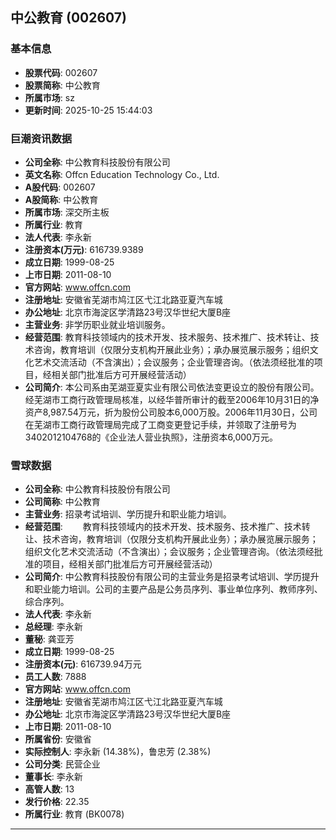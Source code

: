 ## 中公教育 (002607)

### 基本信息

- **股票代码**: 002607
- **股票简称**: 中公教育
- **所属市场**: sz
- **更新时间**: 2025-10-25 15:44:03

### 巨潮资讯数据

- **公司全称**: 中公教育科技股份有限公司
- **英文名称**: Offcn Education Technology Co., Ltd.
- **A股代码**: 002607
- **A股简称**: 中公教育
- **所属市场**: 深交所主板
- **所属行业**: 教育
- **法人代表**: 李永新
- **注册资本(万元)**: 616739.9389
- **成立日期**: 1999-08-25
- **上市日期**: 2011-08-10
- **官方网站**: www.offcn.com
- **注册地址**: 安徽省芜湖市鸠江区弋江北路亚夏汽车城
- **办公地址**: 北京市海淀区学清路23号汉华世纪大厦B座
- **主营业务**: 非学历职业就业培训服务。
- **经营范围**: 教育科技领域内的技术开发、技术服务、技术推广、技术转让、技术咨询，教育培训（仅限分支机构开展此业务）；承办展览展示服务；组织文化艺术交流活动（不含演出）；会议服务；企业管理咨询。（依法须经批准的项目，经相关部门批准后方可开展经营活动）
- **公司简介**: 本公司系由芜湖亚夏实业有限公司依法变更设立的股份有限公司。经芜湖市工商行政管理局核准，以经华普所审计的截至2006年10月31日的净资产8,987.54万元，折为股份公司股本6,000万股。2006年11月30日，公司在芜湖市工商行政管理局完成了工商变更登记手续，并领取了注册号为3402012104768的《企业法人营业执照》，注册资本6,000万元。

### 雪球数据

- **公司全称**: 中公教育科技股份有限公司
- **公司简称**: 中公教育
- **主营业务**: 招录考试培训、学历提升和职业能力培训。
- **经营范围**: 　　教育科技领域内的技术开发、技术服务、技术推广、技术转让、技术咨询，教育培训（仅限分支机构开展此业务）；承办展览展示服务；组织文化艺术交流活动（不含演出）；会议服务；企业管理咨询。（依法须经批准的项目，经相关部门批准后方可开展经营活动）
- **公司简介**: 中公教育科技股份有限公司的主营业务是招录考试培训、学历提升和职业能力培训。公司的主要产品是公务员序列、事业单位序列、教师序列、综合序列。
- **法人代表**: 李永新
- **总经理**: 李永新
- **董秘**: 龚亚芳
- **成立日期**: 1999-08-25
- **注册资本(元)**: 616739.94万元
- **员工人数**: 7888
- **官方网站**: www.offcn.com
- **注册地址**: 安徽省芜湖市鸠江区弋江北路亚夏汽车城
- **办公地址**: 北京市海淀区学清路23号汉华世纪大厦B座
- **上市日期**: 2011-08-10
- **所属省份**: 安徽省
- **实际控制人**: 李永新 (14.38%)，鲁忠芳 (2.38%)
- **公司分类**: 民营企业
- **董事长**: 李永新
- **高管人数**: 13
- **发行价格**: 22.35
- **所属行业**: 教育 (BK0078)

---